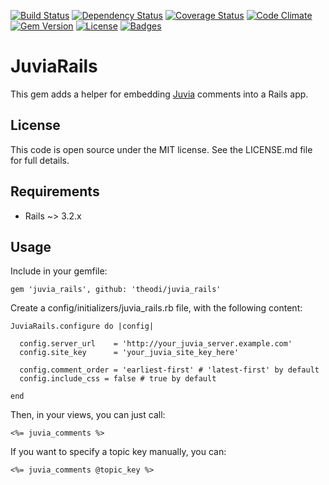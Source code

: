 [![Build Status](http://img.shields.io/travis/theodi/juvia_rails.svg)](https://travis-ci.org/theodi/juvia_rails)
[![Dependency Status](http://img.shields.io/gemnasium/theodi/juvia_rails.svg)](https://gemnasium.com/theodi/juvia_rails)
[![Coverage Status](http://img.shields.io/coveralls/theodi/juvia_rails.svg)](https://coveralls.io/r/theodi/juvia_rails)
[![Code Climate](http://img.shields.io/codeclimate/github/theodi/juvia_rails.svg)](https://codeclimate.com/github/theodi/juvia_rails)
[![Gem Version](http://img.shields.io/gem/v/juvia_rails.svg)](https://rubygems.org/gems/juvia_rails)
[![License](http://img.shields.io/:license-mit-blue.svg)](http://theodi.mit-license.org)
[![Badges](http://img.shields.io/:badges-7/7-ff6799.svg)](https://github.com/pikesley/badger)

# JuviaRails

This gem adds a helper for embedding [Juvia](https://github.com/phusion/juvia) comments into a Rails app.

## License

This code is open source under the MIT license. See the LICENSE.md file for full details.

## Requirements

* Rails ~> 3.2.x

## Usage

Include in your gemfile:

```
gem 'juvia_rails', github: 'theodi/juvia_rails'
```

Create a config/initializers/juvia_rails.rb file, with the following content:

```
JuviaRails.configure do |config|
  
  config.server_url    = 'http://your_juvia_server.example.com'
  config.site_key      = 'your_juvia_site_key_here'
  
  config.comment_order = 'earliest-first' # 'latest-first' by default
  config.include_css = false # true by default

end
```

Then, in your views, you can just call:

```
<%= juvia_comments %>
```

If you want to specify a topic key manually, you can:

```
<%= juvia_comments @topic_key %>
```